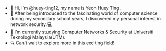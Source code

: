 - 👋 Hi, I’m @huey-ting12, my name is Yeoh Huey Ting.
- 👀 After being introduced to the fascinating world of computer science during my secondary school years, I discovered my personal interest in network security.💻
- 🏫 I’m currently studying Computer Networks & Security at Universiti Teknologi Malaysia(UTM).
- 🔍 Can’t wait to explore more in this exciting field!
